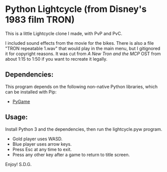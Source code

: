 # Python Lightcycle (from Disney's 1983 film TRON)

This is a little Lightcycle clone I made, with PvP and PvC.

I included sound effects from the movie for the bikes. There is also a file "TRON repeatable 1.wav" that would play in the main menu, but I gitignored it for copyright reasons. It was cut from _A New Tron and the MCP_ OST from about 1:15 to 1:50 if you want to recreate it legally.

## Dependencies:

This program depends on the following non-native Python libraries, which can be installed with Pip:
- [PyGame](https://pypi.org/project/pygame/)

## Usage:

Install Python 3 and the dependencies, then run the lightcycle.pyw program.

- Gold player uses WASD.
- Blue player uses arrow keys.
- Press Esc at any time to exit.
- Press any other key after a game to return to title screen.

Enjoy! S.D.G.
